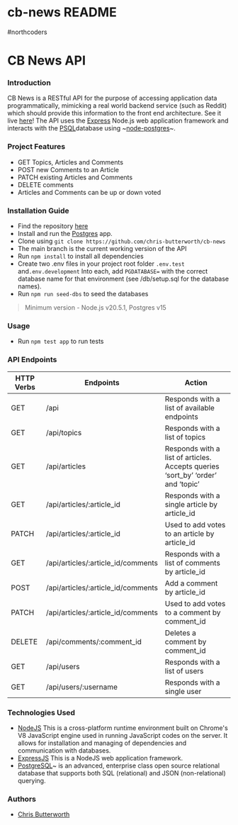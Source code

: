 # cb-news README
#northcoders
# CB News API 
### Introduction
CB News is a RESTful API for the purpose of accessing application data programmatically, mimicking a real world backend service (such as Reddit) which should provide this information to the front end architecture.
See it live [here](https://cb-news.onrender.com/api)!
The API uses the [Express](https://expressjs.com/) Node.js web application framework and interacts with the [PSQL](https://www.postgresql.org/download/)database using ~[node-postgres](https://node-postgres.com/)~.
### Project Features
* GET Topics, Articles and Comments
* POST new Comments to an Article
* PATCH existing Articles and Comments
* DELETE comments
* Articles and Comments can be up or down voted

### Installation Guide
* Find the repository [here](https://github.com/chris-butterworth/cb-news) 
* Install and run the [Postgres](https://www.postgresql.org/download/) app.
* Clone using `git clone https://github.com/chris-butterworth/cb-news`
* The main branch is the current working version of the API
* Run `npm install` to install all dependencies
* Create two .env files in your project root folder `.env.test` and`.env.development` Into each, add `PGDATABASE=` with the correct database name for that environment (see /db/setup.sql for the database names).
* Run `npm run seed-dbs` to seed the databases

> Minimum version - Node.js v20.5.1, Postgres v15

### Usage
* Run `npm test app` to run tests
### API Endpoints
| HTTP Verbs | Endpoints                          | Action                                                       |
|------------|------------------------------------|--------------------------------------------------------------|
| GET        | /api                               | Responds with a list of available endpoints                  |
| GET        | /api/topics                        | Responds with a list of topics                               |
| GET        | /api/articles                      | Responds with a list of articles. Accepts queries ‘sort_by’ ‘order’ and ‘topic’ |
| GET        | /api/articles/:article_id          | Responds with a single article by article_id                 |
| PATCH      | /api/articles/:article_id          | Used to add votes to an article by article_id                             |
| GET        | /api/articles/:article_id/comments | Responds with a list of comments by article_id               |
| POST       | /api/articles/:article_id/comments | Add a comment by article_id                                  |
| PATCH      | /api/articles/:article_id/comments | Used to add votes to a comment by comment_id                            |
| DELETE     | /api/comments/:comment_id          | Deletes a comment by comment_id                              |
| GET        | /api/users                          | Responds with a list of users             |
| GET        | /api/users/:username              | Responds with a single user               |
### Technologies Used
* [NodeJS](https://nodejs.org/) This is a cross-platform runtime environment built on Chrome's V8 JavaScript engine used in running JavaScript codes on the server. It allows for installation and managing of dependencies and communication with databases.
* [ExpressJS](https://www.expresjs.org/) This is a NodeJS web application framework.
* [PostgreSQL](https://www.postgresql.org/)~ is an advanced, enterprise class open source relational database that supports both SQL (relational) and JSON (non-relational) querying. 
### Authors
* [Chris Butterworth](https://github.com/chris-butterworth)